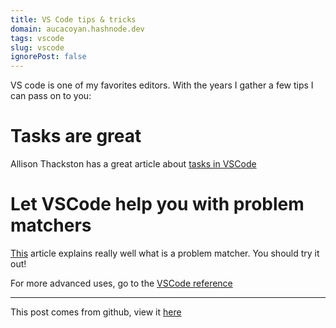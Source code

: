 ```yaml
---
title: VS Code tips & tricks
domain: aucacoyan.hashnode.dev
tags: vscode
slug: vscode
ignorePost: false
---
```


VS code is one of my favorites editors. With the years I gather a few tips I can pass on to you:

# Tasks are great

Allison Thackston has a great article about [tasks in VSCode](https://www.allisonthackston.com/articles/vscode-tasks.html)

# Let VSCode help you with problem matchers

[This](https://www.allisonthackston.com/articles/vscode-tasks-problemmatcher.html) article explains really well what is a problem matcher. You should try it out!

For more advanced uses, go to the [VSCode reference](https://code.visualstudio.com/docs/editor/tasks#_defining-a-multiline-problem-matcher)

---

This post comes from github, view it [here](https://github.com/AucaCoyan/blog/blob/main/vscode.md)
